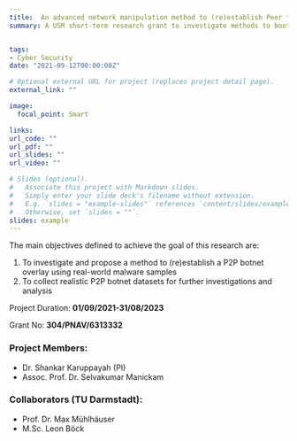 ```yaml
---
title:  An advanced network manipulation method to (re)establish Peer to Peer botnet overlays within isolated Internet emulation testbeds
summary: A USM short-term research grant to investigate methods to bootstrap real-life P2P botnets in an isolated testbed for further analysis. 


tags:
- Cyber Security
date: "2021-09-12T00:00:00Z"

# Optional external URL for project (replaces project detail page).
external_link: ""

image:
  focal_point: Smart

links:
url_code: ""
url_pdf: ""
url_slides: ""
url_video: ""

# Slides (optional).
#   Associate this project with Markdown slides.
#   Simply enter your slide deck's filename without extension.
#   E.g. `slides = "example-slides"` references `content/slides/example-slides.md`.
#   Otherwise, set `slides = ""`.
slides: example
---
```


The main objectives defined to achieve the goal of this research are:
1. To investigate and propose a method to (re)establish a P2P botnet overlay using real-world malware samples
2. To collect realistic P2P botnet datasets for further investigations and analysis
 
Project Duration: **01/09/2021-31/08/2023**
 
Grant No: **304/PNAV/6313332**
 
### Project Members:
 - Dr. Shankar Karuppayah (PI)
 - Assoc. Prof. Dr. Selvakumar Manickam
### Collaborators (TU Darmstadt):
 - Prof. Dr. Max Mühlhäuser
 - M.Sc. Leon Böck
